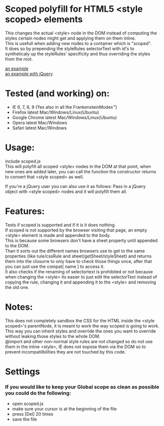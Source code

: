 # Scoped polyfill for HTML5 &lt;style scoped&gt; elements

This changes the actual &lt;style&gt; node in the DOM instead of computing the styles certain nodes might get and applying them on them inline.  
This is usefull when adding new nodes to a container which is "scoped".  
It does so by prepending the styleRules selectorText with id's to syntheticaly up the styleRules' specificity and thus overriding the styles from the root.  

[an example](http://pm5544.eu/scoped/ "clicky for example")  
[an example with jQuery](http://pm5544.eu/scoped/indexjquery.htm "clicky for example")  

# Tested (and working) on:
* IE 6, 7, 8, 9 (Yes also in all the FrankensteinModes&trade;)  
* Firefox latest Mac/Windows/Linux(Ubuntu)  
* Google Chrome latest Mac/Windows/Linux(Ubuntu)  
* Opera latest Mac/Windows  
* Safari latest Mac/Windows  

# Usage:
include scoped.js  
This will polyfill all scoped &lt;style&gt; nodes in the DOM at that point, when new ones are added later, you can call the function the constructor returns to convert that &lt;style scoped&gt; as well.  

If you're a jQuery user you can also use it as follows:
Pass in a jQuery object with &lt;style scoped&gt; nodes and it will polyfill them all.  

# Features:
Tests if scoped is supported and if it is it does nothing.  
If scoped is not supported by the browser visiting that page, an empty &lt;style&gt; element is made and appended to the body.  
This is because some browsers don't have a sheet property until appended to the DOM.  
Than it sorts out the different names browsers use to get to the same properties (like rule/cssRule and sheet/getSheet/styleSheet) and returns them into the closurre to only have to check those things once, after that you can just use the compat[ name ] to access it.  
It also checks if the renaming of selectortext is prohibited or not because when changing the &lt;style&gt; its easier to just edit the selectorText instead of copying the rule, changing it and appending it to the &lt;style&gt; and removing the old one.  
 
# Notes:
This does not completely sandbox the CSS for the HTML inside the &lt;style scoped&gt;'s parentNode, it is meant to work the way scoped is going to work.  
This way you can inherit styles and override the ones you want to override without leaking those styles to the whole DOM.  
@import and other non-normal style rules are not changed so do not use them in the inline &lt;style&gt;, IE does not expose them via the DOM so to prevent incompatilbilities they are not touched by this code.  

# Settings
### If you would like to keep your Global scope as clean as possible you could do the following:
* open scoped.js  
* make sure your cursor is at the beginning of the file  
* press [Del] 20 times  
* save the file  


